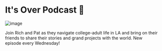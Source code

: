 # It's Over Podcast 🧠

![image](https://user-images.githubusercontent.com/17105490/121657187-0af82e80-ca55-11eb-9a3d-7727e613cb33.png)

Join Rich and Pat as they navigate college-adult life in LA and bring on their friends to share their stories and grand projects with the world. New episode every Wednesday!
